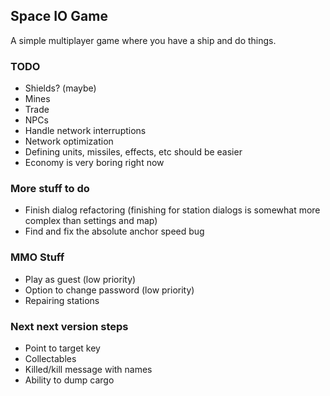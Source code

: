 ## Space IO Game

A simple multiplayer game where you have a ship and do things.

### TODO

- Shields? (maybe)
- Mines
- Trade
- NPCs
- Handle network interruptions
- Network optimization
- Defining units, missiles, effects, etc should be easier
- Economy is very boring right now

### More stuff to do

- Finish dialog refactoring (finishing for station dialogs is somewhat more complex than settings and map)
- Find and fix the absolute anchor speed bug

### MMO Stuff

- Play as guest (low priority)
- Option to change password (low priority)
- Repairing stations

### Next next version steps

- Point to target key
- Collectables
- Killed/kill message with names
- Ability to dump cargo
